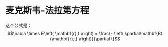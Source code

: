 # 麦克斯韦-法拉第方程

这个公式是：
$$\nabla \times E\left( \mathbf{r},t \right) = \frac{- \left( \partial\mathbf{B}(\mathbf{r},t) \right)}{\partial t}$$
